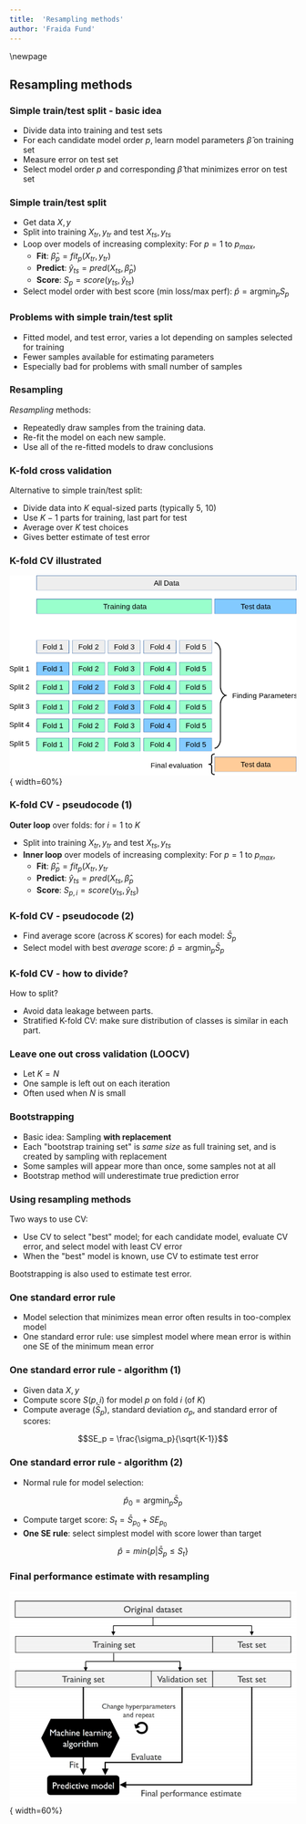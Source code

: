 ```yaml
---
title:  'Resampling methods'
author: 'Fraida Fund'
---
```



\newpage

## Resampling methods


### Simple train/test split - basic idea

* Divide data into training and test sets
* For each candidate model order $p$, learn model parameters $\hat{\beta}$ on training set
* Measure error on test set
* Select model order $p$ and corresponding $\hat{\beta}$ that minimizes error on test set

### Simple train/test split 

* Get data $X, y$
* Split into training $X_{tr}, y_{tr}$ and test $X_{ts}, y_{ts}$
* Loop over models of increasing complexity: For $p=1$ to $p_{max}$,
  * **Fit**: $\hat{\beta}_p = fit_p(X_{tr}, y_{tr})$
  * **Predict**: $\hat{y}_{ts} = pred(X_{ts}, \hat{\beta}_p)$
  * **Score**: $S_p = score(y_{ts}, \hat{y}_{ts})$
* Select model order with best score (min loss/max perf): $\hat{p} = \operatorname*{argmin}_p S_p$

### Problems with simple train/test split

* Fitted model, and test error, varies a lot depending on samples selected for training
* Fewer samples available for estimating parameters
* Especially bad for problems with small number of samples

### Resampling

*Resampling* methods:

* Repeatedly draw samples from the training data.
* Re-fit the model on each new sample.
* Use all of the re-fitted models to draw conclusions


### K-fold cross validation

Alternative to simple train/test split:

* Divide data into $K$ equal-sized parts (typically 5, 10)
* Use $K-1$ parts for training, last part for test
* Average over $K$ test choices
* Gives better estimate of test error

### K-fold CV illustrated

![K-fold CV](images/sklearn_cross_validation.png){ width=60%}



### K-fold CV - pseudocode (1)

**Outer loop** over folds: for $i=1$ to $K$

* Split into training $X_{tr}, y_{tr}$ and test $X_{ts}, y_{ts}$
* **Inner loop** over models of increasing complexity: For $p=1$ to $p_{max}$,
  * **Fit**: $\hat{\beta}_p = fit_p(X_{tr}, y_{tr}$
  * **Predict**: $\hat{y}_{ts} = pred(X_{ts}, \hat{\beta}_p$
  * **Score**: $S_{p,i} = score(y_{ts}, \hat{y}_{ts})$


### K-fold CV - pseudocode (2)

* Find average score (across $K$ scores) for each model: $\bar{S}_p$
* Select model with best *average* score: $\hat{p} = \operatorname*{argmin}_p \bar{S}_p$


### K-fold CV - how to divide?

How to split? 

* Avoid data leakage between parts.
* Stratified K-fold CV: make sure distribution of classes is similar in each part.

### Leave one out cross validation (LOOCV)

* Let $K=N$
* One sample is left out on each iteration
* Often used when $N$ is small


### Bootstrapping

* Basic idea: Sampling **with replacement**
* Each "bootstrap training set" is *same size* as full training set, and is created by sampling with replacement
* Some samples will appear more than once, some samples not at all
* Bootstrap method will underestimate true prediction error


### Using resampling methods

Two ways to use CV:

* Use CV to select "best"  model; for each candidate model, evaluate CV error, and select model with least CV error
* When the "best" model is known, use CV to estimate test error

Bootstrapping is also used to estimate test error.


### One standard error rule

* Model selection that minimizes mean error often results in too-complex model
* One standard error rule: use simplest model where mean error is within one SE of the minimum mean error

### One standard error rule - algorithm (1)

* Given data $X, y$
* Compute score $S(p,i)$ for model $p$ on fold $i$ (of $K$)
* Compute average ($\bar{S}_p$), standard deviation $\sigma_p$, and standard error of scores:

$$SE_p = \frac{\sigma_p}{\sqrt{K-1}}$$

### One standard error rule - algorithm (2)

* Normal rule for model selection:

$$\hat{p}_0 = \operatorname*{argmin}_p \bar{S}_p$$

* Compute target score: $S_t = \bar{S}_{p_0} + SE_{p_0}$
* **One SE rule**: select simplest model with score lower than target

$$\hat{p} = min \{p | \bar{S}_p \leq S_t\}$$

### Final performance estimate with resampling

![Hyperparameter tuning vs final performance evaluation](images/inner-outer-loop.png){ width=60%}

